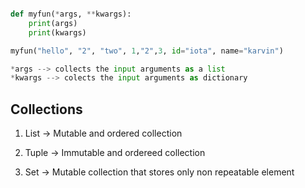 ```python

def myfun(*args, **kwargs):
	print(args)
	print(kwargs)

myfun("hello", "2", "two", 1,"2",3, id="iota", name="karvin")

*args --> collects the input arguments as a list
*kwargs --> colects the input arguments as dictionary

```

## Collections

1. List -> Mutable and ordered collection

2. Tuple -> Immutable and ordereed collection

3. Set -> Mutable collection that stores only non repeatable element


